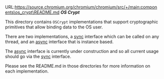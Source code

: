 URL:https://source.chromium.org/chromium/chromium/src/+/main:components\os_crypt\README.md
***OS Crypt***

This directory contains `OSCrypt` implementations that support cryptographic
primitives that allow binding data to the OS user.

There are two implementations, a [sync](sync) interface which can be called on
any thread, and an [async](async) interface that is instance based.

The [async](async) interface is currently under construction and so all current
usage should go via the [sync](sync) interface.

Please see the README.md in those directories for more information on each
implementation.
